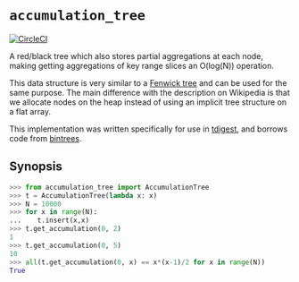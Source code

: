`accumulation_tree`
===================

[![CircleCI][circleci-img]][circleci-url]

[circleci-url]: https://circleci.com/gh/tkluck/accumulation_tree/
[circleci-img]: https://img.shields.io/circleci/project/github/tkluck/pac4cli.svg

A red/black tree which also stores partial aggregations at each node, making
getting aggregations of key range slices an O(log(N)) operation.

This data structure is very similar to a [Fenwick tree][wiki] and can be used
for the same purpose. The main difference with the description on Wikipedia is
that we allocate nodes on the heap instead of using an implicit tree structure
on a flat array.

This implementation was written specifically for use in [tdigest][tdigest-github],
and borrows code from [bintrees][bintrees-github].

[tdigest-github]: https://github.com/CamDavidsonPilon/tdigest/
[bintrees-github]: https://github.com/mozman/bintrees/
[wiki]: https://en.wikipedia.org/wiki/Fenwick_tree

Synopsis
--------
```python
>>> from accumulation_tree import AccumulationTree
>>> t = AccumulationTree(lambda x: x)
>>> N = 10000
>>> for x in range(N):
...    t.insert(x,x)
>>> t.get_accumulation(0, 2)
1
>>> t.get_accumulation(0, 5)
10
>>> all(t.get_accumulation(0, x) == x*(x-1)/2 for x in range(N))
True

```
